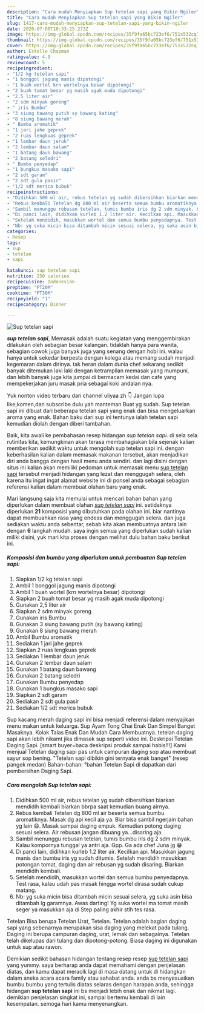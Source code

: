 ```yaml
---
description: "Cara mudah Menyiapkan Sup tetelan sapi yang Bikin Ngiler"
title: "Cara mudah Menyiapkan Sup tetelan sapi yang Bikin Ngiler"
slug: 1417-cara-mudah-menyiapkan-sup-tetelan-sapi-yang-bikin-ngiler
date: 2020-07-08T10:33:25.273Z
image: https://img-global.cpcdn.com/recipes/35f9fa65bc723ef6/751x532cq70/sup-tetelan-sapi-foto-resep-utama.jpg
thumbnail: https://img-global.cpcdn.com/recipes/35f9fa65bc723ef6/751x532cq70/sup-tetelan-sapi-foto-resep-utama.jpg
cover: https://img-global.cpcdn.com/recipes/35f9fa65bc723ef6/751x532cq70/sup-tetelan-sapi-foto-resep-utama.jpg
author: Estelle Chapman
ratingvalue: 4.9
reviewcount: 5
recipeingredient:
- "1/2 kg tetelan sapi"
- "1 bonggol jagung manis dipotongi"
- "1 buah wortel krn wortelnya besar dipotongi"
- "2 buah tomat besar yg masih agak muda dipotongi"
- "2,5 liter air"
- "2 sdm minyak goreng"
- " iris Bumbu"
- "3 siung bawang putih sy bawang kating"
- "8 siung bawang merah"
- " Bumbu aromatik"
- "1 jari jahe geprek"
- "2 ruas lengkuas geprek"
- "1 lembar daun jeruk"
- "2 lembar daun salam"
- "1 batang daun bawang"
- "2 batang seledri"
- " Bumbu penyedap"
- "1 bungkus masako sapi"
- "2 sdt garam"
- "2 sdt gula pasir"
- "1/2 sdt merica bubuk"
recipeinstructions:
- "Didihkan 500 ml air, rebus tetelan yg sudah dibersihkan biarkan mendidih kembali biarkan bbrpa saat kemudian buang airnya."
- "Rebus kembali Tetelan dg 800 ml air beserta semua bumbu aromatiknya. Masak dg api kecil aja ya. Biar bisa sambil ngerjain bahan yg lain 😄. Masak sampai daging empuk. Kemudian potong daging sesuai selera. Air rebusan jangan dibuang ya...disaring aja."
- "Sambil menunggu rebusan tetelan, tumis bumbu iris dg 2 sdm minyak. Kalau kompornya tunggal ya antri aja. Gpp. Ga ada chef Juna jg 😁"
- "Di panci lain, didihkan kurleb 1.2 liter air. Kecilkan api. Masukkan jagung manis dan bumbu iris yg sudah ditumis. Setelah mendidih masukkan potongan tomat, daging dan air rebusan yg sudah disaring. Biarkan mendidih kembali."
- "Setelah mendidih, masukkan wortel dan semua bumbu penyedapnya. Test rasa, kalau udah pas masak hingga wortel dirasa sudah cukup matang."
- "Nb: yg suka micin bisa ditambah micin sesuai selera, yg suka asin bisa ditambah lg garamnya. Awas darting! Yg suka wortel ma tomat masih seger ya masukkan aja di Step paling akhir stlh tes rasa."
categories:
- Resep
tags:
- sup
- tetelan
- sapi

katakunci: sup tetelan sapi 
nutrition: 250 calories
recipecuisine: Indonesian
preptime: "PT20M"
cooktime: "PT30M"
recipeyield: "1"
recipecategory: Dinner

---
```



![Sup tetelan sapi](https://img-global.cpcdn.com/recipes/35f9fa65bc723ef6/751x532cq70/sup-tetelan-sapi-foto-resep-utama.jpg)

<b><i>sup tetelan sapi</i></b>, Memasak adalah suatu kegiatan yang menggembirakan dilakukan oleh sebagian besar kalangan. tidaklah hanya para wanita, sebagian cowok juga banyak juga yang senang dengan hobi ini. walau hanya untuk sekedar berpesta dengan kolega atau memang sudah menjadi kegemaran dalam dirinya. tak heran dalam dunia chef sekarang sedikit banyak ditemukan laki laki dengan ketrampilan memasak yang mumpuni, dan lebih banyak juga kita jumpai di bermacam kedai dan cafe yang mempekerjakan juru masak pria sebagai koki andalan nya.

Yuk nonton video terbaru dari channel uliyaa zh 👇 Jangan lupa like,komen,dan subscribe dulu yah manteman Buat yg sudah. Sup tetelan sapi ini dibuat dari beberapa tetelan sapi yang enak dan bisa mengeluarkan aroma yang enak. Bahan baku dari sup ini tentunya ialah tetelan sapi kemudian diolah dengan diberi tambahan.

Baik, kita awali ke pembahasan resep hidangan <i>sup tetelan sapi</i>. di sela sela rutinitas kita, kemungkinan akan terasa membahagiakan bila sejenak kalian memberikan sedikit waktu untuk mengolah sup tetelan sapi ini. dengan keberhasilan kalian dalam memasak makanan tersebut, akan menjadikan diri anda bangga dengan hasil menu anda sendiri. dan lagi disini dengan situs ini kalian akan memiliki pedoman untuk memasak menu <u>sup tetelan sapi</u> tersebut menjadi hidangan yang lezat dan menggugah selera, oleh karena itu ingat ingat alamat website ini di ponsel anda sebagai sebagian referensi kalian dalam membuat olahan baru yang enak.


Mari langsung saja kita memulai untuk mencari bahan bahan yang diperlukan dalam membuat olahan <u><i>sup tetelan sapi</i></u> ini. setidaknya diperlukan <b>21</b> komposisi yang dibutuhkan pada olahan ini. biar nantinya dapat membuahkan rasa yang endess dan menggugah selera. dan juga sediakan waktu anda sebentar, sebab kita akan membuatnya antara lain dengan <b>6</b> langkah mudah. saya ingin semua yang diperlukan sudah kalian miliki disini, yuk mari kita proses dengan melihat dulu bahan baku berikut ini.

<!--inarticleads1-->

##### Komposisi dan bumbu yang diperlukan untuk pembuatan Sup tetelan sapi:

1. Siapkan 1/2 kg tetelan sapi
1. Ambil 1 bonggol jagung manis dipotongi
1. Ambil 1 buah wortel (krn wortelnya besar) dipotongi
1. Siapkan 2 buah tomat besar yg masih agak muda dipotongi
1. Gunakan 2,5 liter air
1. Siapkan 2 sdm minyak goreng
1. Gunakan  iris Bumbu
1. Gunakan 3 siung bawang putih (sy bawang kating)
1. Gunakan 8 siung bawang merah
1. Ambil  Bumbu aromatik
1. Sediakan 1 jari jahe geprek
1. Siapkan 2 ruas lengkuas geprek
1. Sediakan 1 lembar daun jeruk
1. Gunakan 2 lembar daun salam
1. Gunakan 1 batang daun bawang
1. Gunakan 2 batang seledri
1. Gunakan  Bumbu penyedap
1. Gunakan 1 bungkus masako sapi
1. Siapkan 2 sdt garam
1. Sediakan 2 sdt gula pasir
1. Sediakan 1/2 sdt merica bubuk


Sup kacang merah daging sapi ini bisa menjadi referensi dalam menyajikan menu makan untuk keluarga. Sup Ayam Tong Chai Enak Dan Simpel Banget Masaknya. Kolak Talas Enak Dan Mudah Cara Membuatnya. tetelan daging sapi akan lebih nikamt jika dimasak sup seperti video ini. Deskripsi Tetelan Daging Sapi. [smart buyer=baca deskripsi produk sampai habis!!!] Kami menjual Tetelan daging sapi pas untuk campuran daging sop atau membuat sayur sop bening. &#34;Tetelan sapi dibikin gini ternyata enak banget&#34; (resep pangek medan) Bahan-bahan: °bahan Tetelan Sapi di dapatkan dari pembersihan Daging Sapi. 

<!--inarticleads2-->

##### Cara mengolah Sup tetelan sapi:

1. Didihkan 500 ml air, rebus tetelan yg sudah dibersihkan biarkan mendidih kembali biarkan bbrpa saat kemudian buang airnya.
1. Rebus kembali Tetelan dg 800 ml air beserta semua bumbu aromatiknya. Masak dg api kecil aja ya. Biar bisa sambil ngerjain bahan yg lain 😄. Masak sampai daging empuk. Kemudian potong daging sesuai selera. Air rebusan jangan dibuang ya...disaring aja.
1. Sambil menunggu rebusan tetelan, tumis bumbu iris dg 2 sdm minyak. Kalau kompornya tunggal ya antri aja. Gpp. Ga ada chef Juna jg 😁
1. Di panci lain, didihkan kurleb 1.2 liter air. Kecilkan api. Masukkan jagung manis dan bumbu iris yg sudah ditumis. Setelah mendidih masukkan potongan tomat, daging dan air rebusan yg sudah disaring. Biarkan mendidih kembali.
1. Setelah mendidih, masukkan wortel dan semua bumbu penyedapnya. Test rasa, kalau udah pas masak hingga wortel dirasa sudah cukup matang.
1. Nb: yg suka micin bisa ditambah micin sesuai selera, yg suka asin bisa ditambah lg garamnya. Awas darting! Yg suka wortel ma tomat masih seger ya masukkan aja di Step paling akhir stlh tes rasa.


Tetelan Bisa berupa Tetelan Urat, Tetelan. Tetelan adalah bagian daging sapi yang sebenarnya merupakan sisa daging yang melekat pada tulang. Daging ini berupa campuran daging, urat, lemak dan sebagainya. Tetelan telah dikelupas dari tulang dan dipotong-potong. Biasa daging ini digunakan untuk sup atau rawon. 

Demikian sedikit bahasan hidangan tentang resep resep <u>sup tetelan sapi</u> yang yummy. saya berharap anda dapat memahami dengan penjelasan diatas, dan kamu dapat meracik lagi di masa datang untuk di hidangkan dalam aneka acara acara family atau sahabat anda. anda bs menyesuaikan bumbu bumbu yang tertulis diatas selaras dengan harapan anda, sehingga hidangan <b>sup tetelan sapi</b> ini bs menjadi lebih enak dan nikmat lagi. demikian penjelasan singkat ini, sampai bertemu kembali di lain kesempatan. semoga hari kamu menyenangkan.
